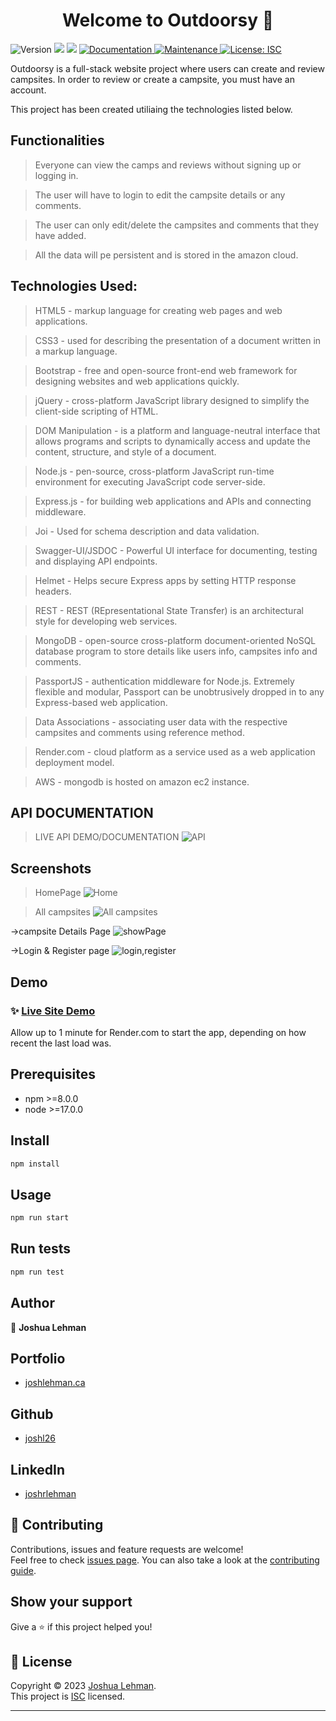 <h1 align="center">Welcome to Outdoorsy 👋</h1>
<p>
  <img alt="Version" src="https://img.shields.io/badge/version-1.0.0-blue.svg?cacheSeconds=2592000" />
  <img src="https://img.shields.io/badge/npm-%3E%3D8.0.0-blue.svg" />
  <img src="https://img.shields.io/badge/node-%3E%3D17.0.0-blue.svg" />
  <a href="https://github.com/joshl26/Outdoorsy#readme" target="_blank">
    <img alt="Documentation" src="https://img.shields.io/badge/documentation-yes-brightgreen.svg" />
  </a>
  <a href="https://github.com/joshl26/Outdoorsy/graphs/commit-activity" target="_blank">
    <img alt="Maintenance" src="https://img.shields.io/badge/Maintained%3F-yes-green.svg" />
  </a>
  <a href="https://github.com/joshl26/Outdoorsy/blob/master/LICENSE" target="_blank">
    <img alt="License: ISC" src="https://img.shields.io/github/license/joshl26/outdoorsy" />
  </a>
</p>


Outdoorsy is a full-stack website project where users can create and review campsites. In order to review or create a campsite, you must have an account.

This project has been created utiliaing the technologies listed below.


## Functionalities

>Everyone can view the camps and reviews without signing up or logging in.

>The user will have to login to edit the campsite details or any comments.

>The user can only edit/delete the campsites and comments that they have added.

>All the data will pe persistent and is stored in the amazon cloud.

## Technologies Used:

>HTML5 - markup language for creating web pages and web applications.

>CSS3 - used for describing the presentation of a document written in a markup language.

>Bootstrap - free and open-source front-end web framework for designing websites and web applications quickly.

>jQuery - cross-platform JavaScript library designed to simplify the client-side scripting of HTML.

>DOM Manipulation - is a platform and language-neutral interface that allows programs and scripts to dynamically access and update the content, structure, and style of a document.

>Node.js - pen-source, cross-platform JavaScript run-time environment for executing JavaScript code server-side.

>Express.js - for building web applications and APIs and connecting middleware.

>Joi - Used for schema description and data validation.

>Swagger-UI/JSDOC - Powerful UI interface for documenting, testing and displaying API endpoints.

>Helmet - Helps secure Express apps by setting HTTP response headers.

>REST - REST (REpresentational State Transfer) is an architectural style for developing web services.

>MongoDB - open-source cross-platform document-oriented NoSQL database program to store details like users info, campsites info and comments.

>PassportJS - authentication middleware for Node.js. Extremely flexible and modular, Passport can be unobtrusively dropped in to any Express-based web application.

>Data Associations - associating user data with the respective campsites and comments using reference method.

>Render.com - cloud platform as a service used as a web application deployment model.

>AWS - mongodb is hosted on amazon ec2 instance.

## API DOCUMENTATION
>LIVE API DEMO/DOCUMENTATION ![API](https://raw.githubusercontent.com/joshl26/joshl26/main/assets/Outdoorsy_1.png) 

## Screenshots
>HomePage ![Home](https://raw.githubusercontent.com/joshl26/joshl26/main/assets/Outdoorsy_1.png)

>All campsites
![All campsites](https://raw.githubusercontent.com/joshl26/joshl26/main/assets/Outdoorsy_2.png)

->campsite Details Page
![showPage](https://raw.githubusercontent.com/joshl26/joshl26/main/assets/Outdoorsy_4.png)

->Login & Register page
![login,register](https://raw.githubusercontent.com/joshl26/joshl26/main/assets/Outdoorsy_3.png)

## Demo

### ✨ [Live Site Demo](https://outdors.ca)
<p>Allow up to 1 minute for Render.com to start the app, depending on how recent the last load was.</p>

## Prerequisites

- npm >=8.0.0
- node >=17.0.0

## Install

```sh
npm install
```

## Usage

```sh
npm run start
```

## Run tests

```sh
npm run test
```

## Author

👤 **Joshua Lehman**

## Portfolio

- [joshlehman.ca](https://joshlehman.ca)

## Github

- [joshl26](https://github.com/joshl26)

## LinkedIn

- [joshrlehman](https://www.linkedin.com/in/joshrlehman/)

## 🤝 Contributing

Contributions, issues and feature requests are welcome!<br />Feel free to check [issues page](https://github.com/joshl26/Outdoorsy/issues). You can also take a look at the [contributing guide](https://github.com/joshl26/Outdoorsy/blob/master/CONTRIBUTING.md).

## Show your support

Give a ⭐️ if this project helped you!

## 📝 License

Copyright © 2023 [Joshua Lehman](https://github.com/joshl26).<br />
This project is [ISC](https://github.com/joshl26/Outdoorsy/blob/master/LICENSE) licensed.

---
